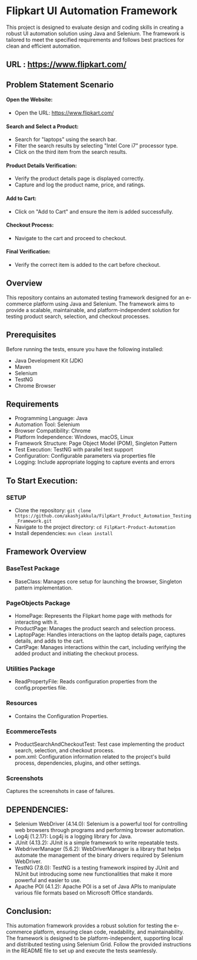 
# Flipkart UI Automation Framework
This project is designed to evaluate design and coding skills in creating a robust UI automation solution using Java and Selenium. The framework is tailored to meet the specified requirements and follows best practices for clean and efficient automation.

## URL : https://www.flipkart.com/

## Problem Statement Scenario

#### Open the Website:

- Open the URL: https://www.flipkart.com/

#### Search and Select a Product:
- Search for "laptops" using the search bar.
- Filter the search results by selecting "Intel Core i7" processor type.
- Click on the third item from the search results.

#### Product Details Verification:
- Verify the product details page is displayed correctly.
- Capture and log the product name, price, and ratings.

#### Add to Cart:
- Click on "Add to Cart" and ensure the item is added successfully.

#### Checkout Process:
- Navigate to the cart and proceed to checkout.

#### Final Verification:
- Verify the correct item is added to the cart before checkout.


## Overview
This repository contains an automated testing framework designed for an e-commerce platform using Java and Selenium. The framework aims to provide a scalable, maintainable, and platform-independent solution for testing product search, selection, and checkout processes.

## Prerequisites
Before running the tests, ensure you have the following installed:
- Java Development Kit (JDK)
- Maven
- Selenium
- TestNG
- Chrome Browser

## Requirements
- Programming Language: Java
- Automation Tool: Selenium
- Browser Compatibility: Chrome
- Platform Independence: Windows, macOS, Linux
- Framework Structure: Page Object Model (POM), Singleton Pattern
- Test Execution: TestNG with parallel test support
- Configuration: Configurable parameters via properties file
- Logging: Include appropriate logging to capture events and errors

## To Start Execution:
### SETUP
- Clone the repository: 
`git clone https://github.com/akashjakkula/FilpKart_Product_Automation_Testing_Framework.git`
- Navigate to the project directory: `cd FilpKart-Product-Automation`
- Install dependencies: `mvn clean install`
## Framework Overview
### BaseTest Package
- BaseClass: Manages core setup for launching the browser, Singleton pattern implementation.
### PageObjects Package
- HomePage: Represents the Flipkart home page with methods for interacting with it.
- ProductPage: Manages the product search and selection process.
- LaptopPage: Handles interactions on the laptop details page, captures details, and adds to the cart.
- CartPage: Manages interactions within the cart, including verifying the added product and initiating the checkout process.
### Utilities Package
- ReadPropertyFile: Reads configuration properties from the config.properties file.
### Resources 
- Contains the Configuration Properties.
### EcommerceTests
- ProductSearchAndCheckoutTest: Test case implementing the product search, selection, and checkout process.
- pom.xml: Configuration information related to the project's build process, dependencies, plugins, and other settings.
### Screenshots 
Captures the screenshots in case of failures.
## DEPENDENCIES:
 - Selenium WebDriver (4.14.0): Selenium is a powerful tool for controlling web browsers through programs and performing browser automation.
- Log4j (1.2.17): Log4j is a logging library for Java.
- JUnit (4.13.2): JUnit is a simple framework to write repeatable tests.
- WebdriverManager (5.6.2): WebDriverManager is a library that helps automate the management of the binary drivers required by Selenium WebDriver.
- TestNG (7.8.0): TestNG is a testing framework inspired by JUnit and NUnit but introducing some new functionalities that make it more powerful and easier to use.
- Apache POI (4.1.2): Apache POI is a set of Java APIs to manipulate various file formats based on Microsoft Office standards.

## Conclusion:
This automation framework provides a robust solution for testing the e-commerce platform, ensuring clean code, readability, and maintainability. The framework is designed to be platform-independent, supporting local and distributed testing using Selenium Grid. Follow the provided instructions in the README file to set up and execute the tests seamlessly.
